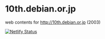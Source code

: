 # 10th.debian.or.jp
web contents for http://10th.debian.or.jp (2003)

[![Netlify Status](https://api.netlify.com/api/v1/badges/21a6a83b-fe62-49fc-8bcb-e583740aba8a/deploy-status)](https://app.netlify.com/sites/10th-debian-or-jp/deploys)

